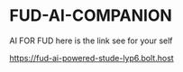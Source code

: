 # FUD-AI-COMPANION
AI FOR FUD
here is the link see for your self

https://fud-ai-powered-stude-lyp6.bolt.host
